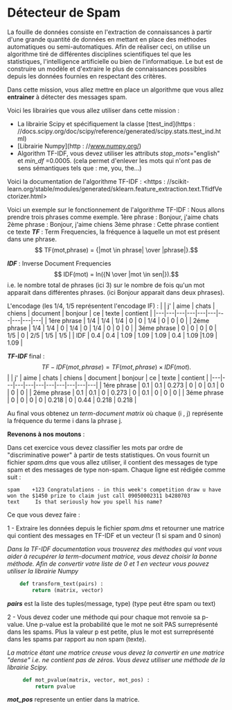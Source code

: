 # Détecteur de Spam

La fouille de données consiste en l'extraction de connaissances à partir d'une grande quantité de données en mettant en place des méthodes automatiques ou semi-automatiques.
Afin de réaliser ceci, on utilise un algorithme tiré de différentes disciplines scientifiques tel que les statistiques, l'intelligence artificielle ou bien de l'informatique.
Le but est de construire un modèle et d'extraire le plus de connaissances possibles depuis les données fournies en respectant des critères.

Dans cette mission, vous allez mettre en place un algorithme que vous allez **entrainer** à détecter des messages spam.

Voici les librairies que vous allez utiliser dans cette mission :

* La librairie Scipy et spécifiquement la classe  [ttest_ind](https : //docs.scipy.org/doc/scipy/reference/generated/scipy.stats.ttest_ind.html)
* [Librairie Numpy](http : //www.numpy.org/)
* Algorithm TF-IDF, vous devez utiliser les attributs  _stop_mots_="english"  et _min_df_ =0.0005. (cela permet d'enlever les mots qui n'ont pas de sens sémantiques tels que : me, you, the...)

Voici la documentation de l'algorithme TF-IDF  :  <https : //scikit-learn.org/stable/modules/generated/sklearn.feature_extraction.text.TfidfVectorizer.html>

Voici un exemple sur le fonctionnement de l'algorithme TF-IDF :
Nous allons prendre trois phrases comme exemple.
   1ère phrase   :   Bonjour, j'aime chats  
   2ème phrase   :   Bonjour, j'aime chiens
   3ème phrase   :   Cette phrase contient ce texte
***TF***  :  Term Frequencies, la fréquence à laquelle un mot est présent dans une phrase.
   $$ TF(mot,phrase) = {|mot \in phrase| \over |phrase|}.$$

***IDF***  :  Inverse Document Frequencies
$$ IDF(mot) = ln({N \over |mot \in sen|}).$$
i.e. le nombre total de phrases (ici 3) sur le nombre de fois qu'un mot apparait dans différentes phrases.
(ici Bonjour apparait dans deux phrases).

L'encodage (les 1/4, 1/5 représentent l'encodage IF) :
 |   | j'  | aime  | chats  | chiens  | document  | bonjour  | ce | texte  | contient  |
 |---|---|---|---|---|---|---|---|---|---|
 | 1ére phrase  | 1/4   |  1/4  |  1/4  |  0 | 0  | 1/4   | 0  | 0  | 0  |
 | 2éme phrase  | 1/4   | 1/4   | 0  | 1/4   |  0 |  1/4  |  0 |  0 |  0 |
 | 3éme phrase  |  0 | 0  | 0  | 0  | 1/5  | 0  | 2/5  | 1/5  | 1/5  |
 |    IDF       | 0.4 | 0.4 | 1.09 | 1.09 | 1.09 | 0.4 | 1.09 |1.09 | 1.09 |

***TF-IDF*** final :
$$ TF-IDF(mot,phrase) = TF(mot,phrase) \times IDF(mot) .$$
 |   | j'  | aime  | chats  | chiens  | document  | bonjour  | ce | texte  | contient  |
 |---|---|---|---|---|---|---|---|---|---|
 | 1ére phrase  | 0.1 | 0.1 |  0.273  |  0 | 0  | 0.1   | 0  | 0  | 0  |
 | 2éme phrase  | 0.1 | 0.1 | 0  | 0.273   |  0 |  0.1  |  0 |  0 |  0 |
 | 3éme phrase  |  0  |  0  | 0  | 0  | 0.218  | 0  | 0.44  | 0.218  | 0.218  |

Au final vous obtenez un _term-document matrix_ où chaque (i , j) représente la fréquence du terme i dans la phrase j.

**Revenons à nos moutons** :

Dans cet exercice vous devez classifier les mots par ordre de "discriminative power" à partir de tests statistiques.
On vous fournit un fichier _spam.dms_ que vous allez utiliser, il contient des messages de type spam et des messages de type non-spam. Chaque ligne est rédigée comme suit :

    spam	+123 Congratulations - in this week's competition draw u have won the $1450 prize to claim just call 09050002311 b4280703 
    text     Is that seriously how you spell his name?  

Ce que vous devez faire :

1 - Extraire les données depuis le fichier _spam.dms_ et retourner une matrice qui contient des messages en TF-IDF et un vecteur (1 si spam and 0 sinon)

_Dans la TF-IDF documentation vous trouverez des méthodes qui vont vous aider à recupérer la term-document matrice, vous devez choisir la bonne méthode._
_Afin de convertir votre liste de 0 et 1 en vecteur vous pouvez utiliser la librairie Numpy_

``` python
    def transform_text(pairs) :
        return (matrix, vector)

```

   ***pairs*** est la liste des tuples(message, type) (type peut être spam ou text)

2 - Vous devez coder une méthode qui pour chaque mot renvoie sa p-value.
    Une p-value est la probabilité que le mot ne soit PAS surreprésenté dans les spams. Plus la valeur p est petite,
        plus le mot est surreprésenté dans les spams par rapport au non spam (texte).

_La matrice étant une matrice creuse vous devez la convertir en une matrice "dense" i.e. ne contient pas de zéros. Vous devez utiliser une méthode de la librairie Scipy._

   ``` python
        def mot_pvalue(matrix, vector, mot_pos) :
            return pvalue
  ```

  ***mot_pos*** represente un entier dans la matrice.